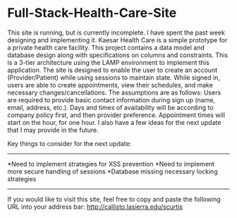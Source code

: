 # Full-Stack-Health-Care-Site
This site is running, but is currently incomplete.  I have spent the past week designing and implementing it.  Kaesar Health Care is a simple prototype for a private health care facility.  This project contains a data model and database design along with specifications on columns and constraints.  This is a 3-tier architecture using the LAMP environment to implement this application.  The site is designed to enable the user to create an account (Provider/Patient) while using sessions to maintain state.  While signed in, users are able to create appointments, view their schedules, and make necessary changes/cancellations.  The assumptions are as follows:  Users are required to provide basic contact information during sign up (name, email, address, etc.). Days and times of availability will be according to company policy first, and then provider preference.  Appointment times will start on the hour, for one hour.  I also have a few ideas for the next update that I may provide in the future.  

Key things to consider for the next update:
______________________________________________________________________________________________________________________________
*Need to implement strategies for XSS prevention 
*Need to implement more secure handling of sessions
*Database missing necessary locking strategies
______________________________________________________________________________________________________________________________

If you would like to visit this site, feel free to copy and paste the following URL into your address bar: http://callisto.lasierra.edu/scurtis
